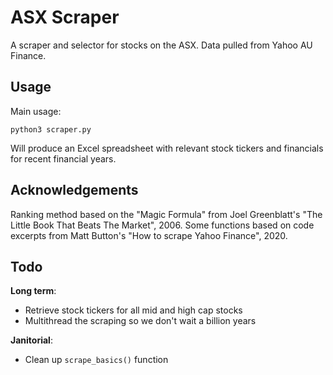 # ASX Scraper

A scraper and selector for stocks on the ASX. Data pulled from Yahoo AU Finance.

## Usage

Main usage:

    python3 scraper.py

Will produce an Excel spreadsheet with relevant stock tickers and financials for recent financial years.

## Acknowledgements

Ranking method based on the "Magic Formula" from Joel Greenblatt's "The Little Book That Beats The Market", 2006.
Some functions based on code excerpts from Matt Button's "How to scrape Yahoo Finance", 2020.

## Todo

**Long term**:
* Retrieve stock tickers for all mid and high cap stocks
* Multithread the scraping so we don't wait a billion years

**Janitorial**:
* Clean up `scrape_basics()` function